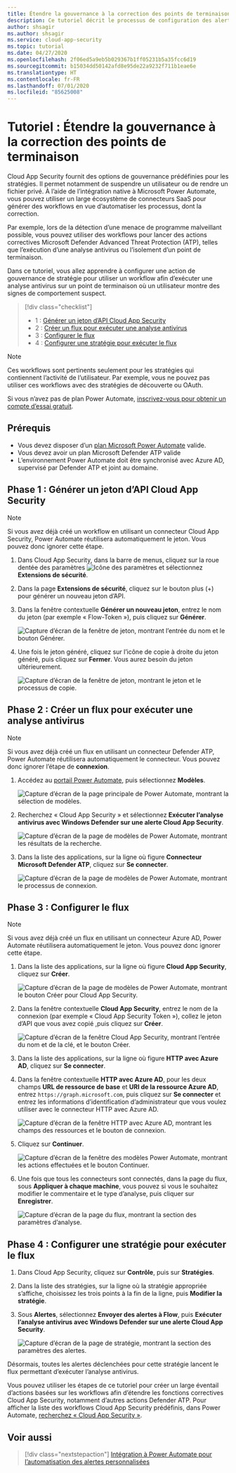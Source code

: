```yaml
---
title: Étendre la gouvernance à la correction des points de terminaison
description: Ce tutoriel décrit le processus de configuration des alertes de stratégie Microsoft Cloud App Security pour déclencher des workflows Microsoft Power Automate en vue d’exécuter des actions correctives Microsoft Defender Advanced Threat Protection.
author: shsagir
ms.author: shsagir
ms.service: cloud-app-security
ms.topic: tutorial
ms.date: 04/27/2020
ms.openlocfilehash: 2f06ed5a9eb5b029367b1ff05231b5a35fcc6d19
ms.sourcegitcommit: b15034dd50142afd8e95de22a9232f711b1eae6e
ms.translationtype: HT
ms.contentlocale: fr-FR
ms.lasthandoff: 07/01/2020
ms.locfileid: "85625008"
---
```

# <a name="tutorial-extend-governance-to-endpoint-remediation"></a>Tutoriel : Étendre la gouvernance à la correction des points de terminaison

Cloud App Security fournit des options de gouvernance prédéfinies pour les stratégies. Il permet notamment de suspendre un utilisateur ou de rendre un fichier privé. À l’aide de l’intégration native à Microsoft Power Automate, vous pouvez utiliser un large écosystème de connecteurs SaaS pour générer des workflows en vue d’automatiser les processus, dont la correction.

Par exemple, lors de la détection d’une menace de programme malveillant possible, vous pouvez utiliser des workflows pour lancer des actions correctives Microsoft Defender Advanced Threat Protection (ATP), telles que l’exécution d’une analyse antivirus ou l’isolement d’un point de terminaison.

Dans ce tutoriel, vous allez apprendre à configurer une action de gouvernance de stratégie pour utiliser un workflow afin d’exécuter une analyse antivirus sur un point de terminaison où un utilisateur montre des signes de comportement suspect.

> [!div class="checklist"]
>
> * 1 : [Générer un jeton d’API Cloud App Security](#generate-token)
> * 2 : [Créer un flux pour exécuter une analyse antivirus](#create-flow)
> * 3 : [Configurer le flux](#configure-flow)
> * 4 : [Configurer une stratégie pour exécuter le flux](#configure-policy)

> [!NOTE]
> Ces workflows sont pertinents seulement pour les stratégies qui contiennent l’activité de l’utilisateur. Par exemple, vous ne pouvez pas utiliser ces workflows avec des stratégies de découverte ou OAuth.

Si vous n’avez pas de plan Power Automate, [inscrivez-vous pour obtenir un compte d’essai gratuit](https://flow.microsoft.com/pricing).

## <a name="prerequisites"></a>Prérequis

* Vous devez disposer d’un [plan Microsoft Power Automate](https://flow.microsoft.com/pricing) valide.
* Vous devez avoir un plan Microsoft Defender ATP valide
* L’environnement Power Automate doit être synchronisé avec Azure AD, supervisé par Defender ATP et joint au domaine.

## <a name="phase-1-generate-a-cloud-app-security-api-token"></a>Phase 1 : Générer un jeton d’API Cloud App Security<a name="generate-token"></a>

> [!NOTE]
> Si vous avez déjà créé un workflow en utilisant un connecteur Cloud App Security, Power Automate réutilisera automatiquement le jeton. Vous pouvez donc ignorer cette étape.

1. Dans Cloud App Security, dans la barre de menus, cliquez sur la roue dentée des paramètres ![Icône des paramètres](media/settings-icon.png "Icône des paramètres") et sélectionnez **Extensions de sécurité**.

1. Dans la page **Extensions de sécurité**, cliquez sur le bouton plus (+) pour générer un nouveau jeton d’API.
1. Dans la fenêtre contextuelle **Générer un nouveau jeton**, entrez le nom du jeton (par exemple « Flow-Token »), puis cliquez sur **Générer**.

    ![Capture d’écran de la fenêtre de jeton, montrant l’entrée du nom et le bouton Générer.](media/tutorial-flow-token-generate.png)
1. Une fois le jeton généré, cliquez sur l’icône de copie à droite du jeton généré, puis cliquez sur **Fermer**. Vous aurez besoin du jeton ultérieurement.

    ![Capture d’écran de la fenêtre de jeton, montrant le jeton et le processus de copie.](media/tutorial-flow-token-copy.png)

## <a name="phase-2-create-a-flow-to-run-an-antivirus-scan"></a>Phase 2 : Créer un flux pour exécuter une analyse antivirus<a name="create-flow"></a>

> [!NOTE]
> Si vous avez déjà créé un flux en utilisant un connecteur Defender ATP, Power Automate réutilisera automatiquement le connecteur. Vous pouvez donc ignorer l’étape de **connexion**.

1. Accédez au [portail Power Automate](https://flow.microsoft.com/), puis sélectionnez **Modèles**.

    ![Capture d’écran de la page principale de Power Automate, montrant la sélection de modèles.](media/tutorial-flow-templates.png)

1. Recherchez « Cloud App Security » et sélectionnez **Exécuter l’analyse antivirus avec Windows Defender sur une alerte Cloud App Security**.

    ![Capture d’écran de la page de modèles de Power Automate, montrant les résultats de la recherche.](media/tutorial-flow-templates-search.png)

1. Dans la liste des applications, sur la ligne où figure **Connecteur Microsoft Defender ATP**, cliquez sur **Se connecter**.

    ![Capture d’écran de la page de modèles de Power Automate, montrant le processus de connexion.](media/tutorial-flow-templates-signin.png)

## <a name="phase-3-configure-the-flow"></a>Phase 3 : Configurer le flux<a name="configure-flow"></a>

> [!NOTE]
> Si vous avez déjà créé un flux en utilisant un connecteur Azure AD, Power Automate réutilisera automatiquement le jeton. Vous pouvez donc ignorer cette étape.

1. Dans la liste des applications, sur la ligne où figure **Cloud App Security**, cliquez sur **Créer**.

    ![Capture d’écran de la page de modèles de Power Automate, montrant le bouton Créer pour Cloud App Security.](media/tutorial-flow-templates-create.png)

1. Dans la fenêtre contextuelle **Cloud App Security**, entrez le nom de la connexion (par exemple « Cloud App Security Token »), collez le jeton d’API que vous avez copié ,puis cliquez sur **Créer**.

    ![Capture d’écran de la fenêtre Cloud App Security, montrant l’entrée du nom et de la clé, et le bouton Créer.](media/tutorial-flow-templates-create-window.png)

1. Dans la liste des applications, sur la ligne où figure **HTTP avec Azure AD**, cliquez sur **Se connecter**.

1. Dans la fenêtre contextuelle **HTTP avec Azure AD**, pour les deux champs **URL de ressource de base** et **URI de la ressource Azure AD**, entrez `https://graph.microsoft.com`, puis cliquez sur **Se connecter** et entrez les informations d’identification d’administrateur que vous voulez utiliser avec le connecteur HTTP avec Azure AD.

    ![Capture d’écran de la fenêtre HTTP avec Azure AD, montrant les champs des ressources et le bouton de connexion.](media/tutorial-flow-templates-azure.png)

1. Cliquez sur **Continuer**.

    ![Capture d’écran de la fenêtre des modèles Power Automate, montrant les actions effectuées et le bouton Continuer.](media/tutorial-flow-templates-continue.png)

1. Une fois que tous les connecteurs sont connectés, dans la page du flux, sous **Appliquer à chaque machine**, vous pouvez si vous le souhaitez modifier le commentaire et le type d’analyse, puis cliquer sur **Enregistrer**.

    ![Capture d’écran de la page du flux, montrant la section des paramètres d’analyse.](media/tutorial-flow-templates-scan.png)

## <a name="phase-4-configure-a-policy-to-run-the-flow"></a>Phase 4 : Configurer une stratégie pour exécuter le flux<a name="configure-policy"></a>

1. Dans Cloud App Security, cliquez sur **Contrôle**, puis sur **Stratégies**.

1. Dans la liste des stratégies, sur la ligne où la stratégie appropriée s’affiche, choisissez les trois points à la fin de la ligne, puis **Modifier la stratégie**.

1. Sous **Alertes**, sélectionnez **Envoyer des alertes à Flow**, puis **Exécuter l’analyse antivirus avec Windows Defender sur une alerte Cloud App Security**.

    ![Capture d’écran de la page de stratégie, montrant la section des paramètres des alertes.](media/tutorial-flow-templates-alerts.png)

Désormais, toutes les alertes déclenchées pour cette stratégie lancent le flux permettant d’exécuter l’analyse antivirus.

Vous pouvez utiliser les étapes de ce tutoriel pour créer un large éventail d’actions basées sur les workflows afin d’étendre les fonctions correctives Cloud App Security, notamment d’autres actions Defender ATP. Pour afficher la liste des workflows Cloud App Security prédéfinis, dans Power Automate, [recherchez « Cloud App Security »](https://go.microsoft.com/fwlink/?linkid=2102574).

## <a name="see-also"></a>Voir aussi

> [!div class="nextstepaction"]
> [Intégration à Power Automate pour l’automatisation des alertes personnalisées](flow-integration.md)
